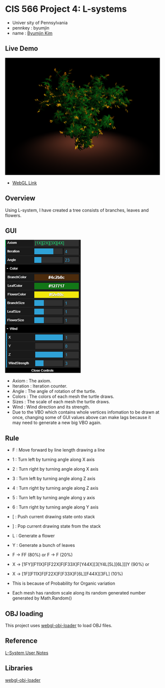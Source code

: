 # CIS 566 Project 4: L-systems

* Univer sity of Pennsylvania
* pennkey : byumjin
* name : [Byumjin Kim](https://github.com/byumjin)

## Live Demo

[![](imgs/main.png)](https://byumjin.github.io/Lsystem/)

* [WebGL Link](https://byumjin.github.io/Lsystem/)

## Overview

Using L-system, I have created a tree consists of branches, leaves and flowers. 

## GUI

![](imgs/GUI.png)

- Axiom : The axiom.
- Iteration : Iteration counter.
- Angle : The angle of rotation of the turtle.
- Colors : The colors of each mesh the turtle draws.
- Sizes : The scale of each mesh the turtle draws.
- Wind : Wind direction and its strength.
- Due to the VBO which contains whole vertices infomation to be drawn at once, changing some of GUI values above can make lags because it may need to generate a new big VBO again.

## Rule

- F :  Move forward by line length drawing a line
- 1 :  Turn left by turning angle along X axis
- 2 :  Turn right by turning angle along X axis
- 3 :  Turn left by turning angle along Z axis
- 4 :  Turn right by turning angle along Z axis
- 5 :  Turn left by turning angle along y axis
- 6 :  Turn right by turning angle along Y axis
- [ :  Push current drawing state onto stack
- ] :  Pop current drawing state from the stack
- L :  Generate a flower
- Y :  Generate a bunch of leaves

- F -> FF (80%) or F -> F (20%)
- X -> [1FY][F11X]F[F22X]F[F33X]F[Y44X][3[Y4L[5L][6L]]]Y (90%)
  or
- X -> [1F][F11X]F[F22X]F[F33X]F[6L][F44X][3FL] (10%)
- This is because of Probability for Organic variation
- Each mesh has random scale along its random generated number generated by Math.Random()

## OBJ loading

This project uses [webgl-obj-loader](https://www.npmjs.com/package/webgl-obj-loader) to load OBJ files.

## Reference

[L-System User Notes](http://paulbourke.net/fractals/lsys/)

## Libraries

[webgl-obj-loader](https://www.npmjs.com/package/webgl-obj-loader)